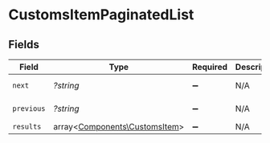 # CustomsItemPaginatedList


## Fields

| Field                                                                   | Type                                                                    | Required                                                                | Description                                                             | Example                                                                 |
| ----------------------------------------------------------------------- | ----------------------------------------------------------------------- | ----------------------------------------------------------------------- | ----------------------------------------------------------------------- | ----------------------------------------------------------------------- |
| `next`                                                                  | *?string*                                                               | :heavy_minus_sign:                                                      | N/A                                                                     | baseurl?page=3&results=10                                               |
| `previous`                                                              | *?string*                                                               | :heavy_minus_sign:                                                      | N/A                                                                     | baseurl?page=1&results=10                                               |
| `results`                                                               | array<[Components\CustomsItem](../../Models/Components/CustomsItem.md)> | :heavy_minus_sign:                                                      | N/A                                                                     |                                                                         |